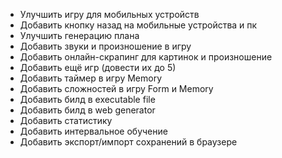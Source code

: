 + Улучшить игру для мобильных устройств
+ Добавить кнопку назад на мобильные устройства и пк
+ Улучшить генерацию плана
+ Добавить звуки и произношение в игру
+ Добавить онлайн-скрапинг для картинок и произношение
+ Добавить ещё игр (довести их до 5)
+ Добавить таймер в игру Memory
+ Добавить сложностей в игру Form и Memory
+ Добавить билд в executable file
+ Добавить билд в web generator
+ Добавить статистику
+ Добавить интервальное обучение
+ Добавить экспорт/импорт сохранений в браузере